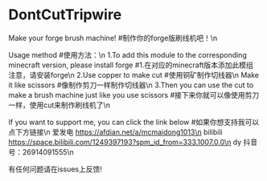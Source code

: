 # DontCutTripwire
Make your forge brush machine! #制作你的forge版刷线机吧！\n

Usage method                   #使用方法：\n
1.To add this module to the corresponding minecraft version, please install forge  #1.在对应的minecraft版本添加此模组 注意，请安装forge\n
2.Use copper to make cut  #使用铜矿制作切线器\n
  Make it like scissors   #像制作剪刀一样制作切线器\n
3.Then you can use the cut to make a brush machine just like you use scissors #接下来你就可以像使用剪刀一样，使用cut来制作刷线机了\n

If you want to support me, you can click the link below #如果你想支持我可以点下方链接\n
爱发电  https://afdian.net/a/mcmaidong1013\n
bilibili https://space.bilibili.com/1249397193?spm_id_from=333.1007.0.0\n
dy  抖音号：26914091555\n


有任何问题请在issues上反馈!
